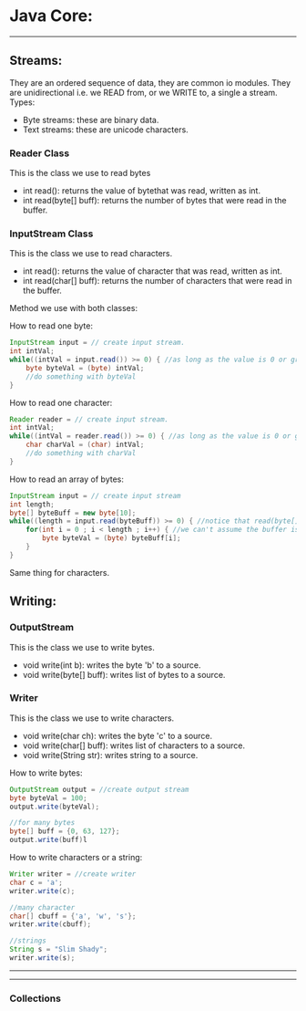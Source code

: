 Java Core:
==========

-------------------------------------------------------------------------------------------------------------------------------------------------
Streams:
--------
They are an ordered sequence of data, they are common io modules.
They are unidirectional i.e. we READ from, or we WRITE to, a single a stream.
Types:
- Byte streams: these are binary data.
- Text streams: these are unicode characters.

### Reader Class
This is the class we use to read bytes
- int read(): returns the value of bytethat was read, written as int.
- int read(byte[] buff): returns the number of bytes that were read in the buffer.

### InputStream Class
This is the class we use to read characters.
- int read(): returns the value of character that was read, written as int.
- int read(char[] buff): returns the number of characters that were read in the buffer.

Method we use with both classes:

How to read one byte:
``` java
InputStream input = // create input stream.
int intVal;
while((intVal = input.read()) >= 0) { //as long as the value is 0 or greater, we got a valid byte.
    byte byteVal = (byte) intVal;
    //do something with byteVal
}
``` 

How to read one character:
``` java
Reader reader = // create input stream.
int intVal;
while((intVal = reader.read()) >= 0) { //as long as the value is 0 or greater, we got a valid byte.
    char charVal = (char) intVal;
    //do something with charVal
}
``` 

How to read an array of bytes:
``` java
InputStream input = // create input stream
int length;
byte[] byteBuff = new byte[10];
while((length = input.read(byteBuff)) >= 0) { //notice that read(byte[] buff) returns the LENGTH of the bytes in the buffer, not the actual byte like the normal read()
    for(int i = 0 ; i < length ; i++) { //we can't assume the buffer is full, so we loop to the length only
        byte byteVal = (byte) byteBuff[i];
    }
}
```
Same thing for characters.

Writing:
--------
### OutputStream
This is the class we use to write bytes.
- void write(int b): writes the byte 'b' to a source.
- void write(byte[] buff): writes list of bytes to a source.

### Writer
This is the class we use to write characters.
- void write(char ch): writes the byte 'c' to a source.
- void write(char[] buff): writes list of characters to a source.
- void write(String str): writes string to a source.

How to write bytes:
``` java
OutputStream output = //create output stream
byte byteVal = 100;
output.write(byteVal);

//for many bytes
byte[] buff = {0, 63, 127};
output.write(buff)l
```

How to write characters or a string:
``` java
Writer writer = //create writer
char c = 'a';
writer.write(c);

//many character
char[] cbuff = {'a', 'w', 's'};
writer.write(cbuff);

//strings
String s = "Slim Shady";
writer.write(s);
```

--------------------------------------------------------------------------------------------------------------------------------------------------------------------------------------

--------------------------------------------------------------------------------------------------------------------------------------------------------------------------------------
### Collections
